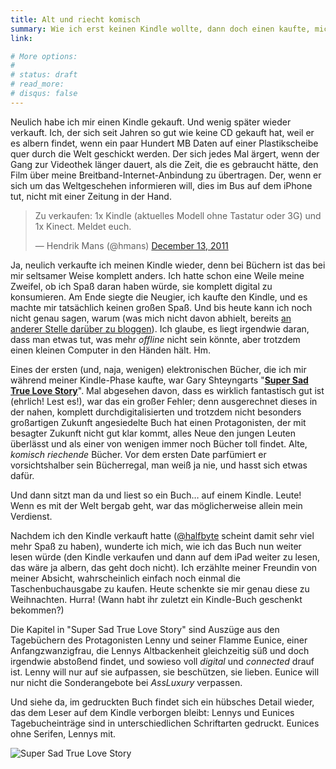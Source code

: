 ```yaml
---
title: Alt und riecht komisch
summary: Wie ich erst keinen Kindle wollte, dann doch einen kaufte, mich dann irgendwie unwohl fühlte, den Kindle wieder verkaufte und letztendlich noch einen kleinen Grund fand, warum ich echte Bücher bevorzuge.
link:

# More options:
#
# status: draft
# read_more:
# disqus: false
---
```



Neulich habe ich mir einen Kindle gekauft. Und wenig später wieder verkauft. Ich, der sich seit Jahren so gut wie keine CD gekauft hat, weil er es albern findet, wenn ein paar Hundert MB Daten auf einer Plastikscheibe quer durch die Welt geschickt werden. Der sich jedes Mal ärgert, wenn der Gang zur Videothek länger dauert, als die Zeit, die es gebraucht hätte, den Film über meine Breitband-Internet-Anbindung zu übertragen. Der, wenn er sich um das Weltgeschehen informieren will, dies im Bus auf dem iPhone tut, nicht mit einer Zeitung in der Hand.

<blockquote class="twitter-tweet"><p>Zu verkaufen: 1x Kindle (aktuelles Modell ohne Tastatur oder 3G) und 1x Kinect. Meldet euch.</p>&mdash; Hendrik Mans (@hmans) <a href="https://twitter.com/hmans/status/146594533428310016" data-datetime="2011-12-13T14:17:15+00:00">December 13, 2011</a></blockquote>
<script src="//platform.twitter.com/widgets.js" charset="utf-8"></script>

Ja, neulich verkaufte ich meinen Kindle wieder, denn bei Büchern ist das bei mir seltsamer Weise komplett anders. Ich hatte schon eine Weile meine Zweifel, ob ich Spaß daran haben würde, sie komplett digital zu konsumieren. Am Ende siegte die Neugier, ich kaufte den Kindle, und es machte mir tatsächlich keinen großen Spaß. Und bis heute kann ich noch nicht genau sagen, warum (was mich nicht davon abhielt, bereits [an anderer Stelle darüber zu bloggen](http://tumblr.hmans.net/post/14316087112/unkindle)). Ich glaube, es liegt irgendwie daran, dass man etwas tut, was mehr _offline_ nicht sein könnte, aber trotzdem einen kleinen Computer in den Händen hält. Hm.

Eines der ersten (und, naja, wenigen) elektronischen Bücher, die ich mir während meiner Kindle-Phase kaufte, war Gary Shteyngarts "**[Super Sad True Love Story](http://supersadtruelovestory.com/)**". Mal abgesehen davon, dass es wirklich fantastisch gut ist (ehrlich! Lest es!), war das ein großer Fehler; denn ausgerechnet dieses in der nahen, komplett durchdigitalisierten und trotzdem nicht besonders großartigen Zukunft angesiedelte Buch hat einen Protagonisten, der mit besagter Zukunft nicht gut klar kommt, alles Neue den jungen Leuten überlässt und als einer von wenigen immer noch Bücher toll findet. Alte, _komisch riechende_ Bücher. Vor dem ersten Date parfümiert er vorsichtshalber sein Bücherregal, man weiß ja nie, und hasst sich etwas dafür.

Und dann sitzt man da und liest so ein Buch… auf einem Kindle. Leute! Wenn es mit der Welt bergab geht, war das möglicherweise allein mein Verdienst.

Nachdem ich den Kindle verkauft hatte ([@halfbyte](http://www.halfbyte.org/) scheint damit sehr viel mehr Spaß zu haben), wunderte ich mich, wie ich das Buch nun weiter lesen würde (den Kindle verkaufen und dann auf dem iPad weiter zu lesen, das wäre ja albern, das geht doch nicht). Ich erzählte meiner Freundin von meiner Absicht, wahrscheinlich einfach noch einmal die Taschenbuchausgabe zu kaufen. Heute schenkte sie mir genau diese zu Weihnachten. Hurra! (Wann habt ihr zuletzt ein Kindle-Buch geschenkt bekommen?)

Die Kapitel in "Super Sad True Love Story" sind Auszüge aus den Tagebüchern des Protagonisten Lenny und seiner Flamme Eunice, einer Anfangzwanzigfrau, die Lennys Altbackenheit gleichzeitig süß und doch irgendwie abstoßend findet, und sowieso voll _digital_ und _connected_ drauf ist. Lenny will nur auf sie aufpassen, sie beschützen, sie lieben. Eunice will nur nicht die Sonderangebote bei _AssLuxury_ verpassen.

Und siehe da, im gedruckten Buch findet sich ein hübsches Detail wieder, das dem Leser auf dem Kindle verborgen bleibt: Lennys und Eunices Tagebucheinträge sind in unterschiedlichen Schriftarten gedruckt. Eunices ohne Serifen, Lennys mit.

![Super Sad True Love Story](/media/assluxury.jpg)
